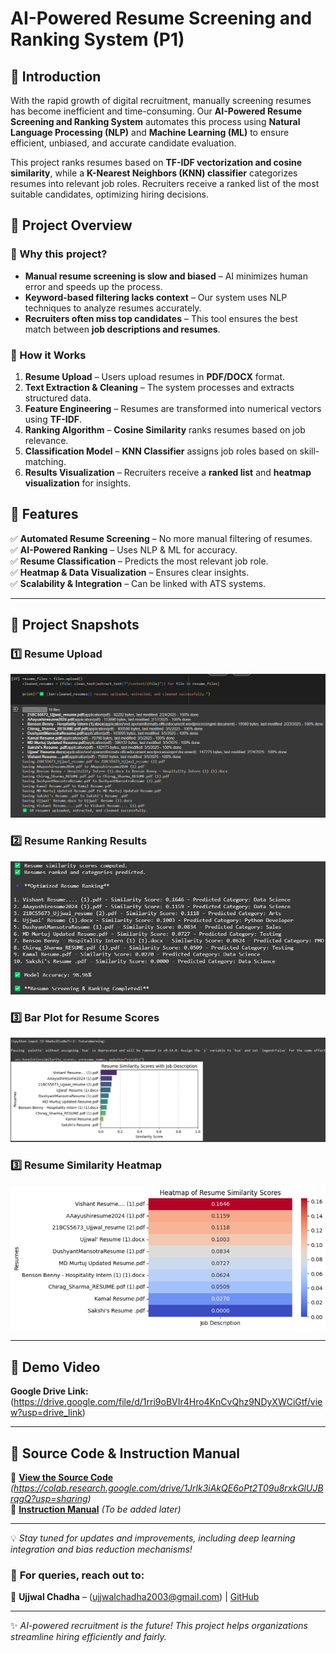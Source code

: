 # AI-Powered Resume Screening and Ranking System (P1)

## 🚀 Introduction
With the rapid growth of digital recruitment, manually screening resumes has become inefficient and time-consuming. Our **AI-Powered Resume Screening and Ranking System** automates this process using **Natural Language Processing (NLP)** and **Machine Learning (ML)** to ensure efficient, unbiased, and accurate candidate evaluation.

This project ranks resumes based on **TF-IDF vectorization and cosine similarity**, while a **K-Nearest Neighbors (KNN) classifier** categorizes resumes into relevant job roles. Recruiters receive a ranked list of the most suitable candidates, optimizing hiring decisions.

## 📌 Project Overview
### **🔹 Why this project?**
- **Manual resume screening is slow and biased** – AI minimizes human error and speeds up the process.
- **Keyword-based filtering lacks context** – Our system uses NLP techniques to analyze resumes accurately.
- **Recruiters often miss top candidates** – This tool ensures the best match between **job descriptions and resumes**.

### **🔹 How it Works**
1. **Resume Upload** – Users upload resumes in **PDF/DOCX** format.
2. **Text Extraction & Cleaning** – The system processes and extracts structured data.
3. **Feature Engineering** – Resumes are transformed into numerical vectors using **TF-IDF**.
4. **Ranking Algorithm** – **Cosine Similarity** ranks resumes based on job relevance.
5. **Classification Model** – **KNN Classifier** assigns job roles based on skill-matching.
6. **Results Visualization** – Recruiters receive a **ranked list** and **heatmap visualization** for insights.

## 🌟 Features
✅ **Automated Resume Screening** – No more manual filtering of resumes.  
✅ **AI-Powered Ranking** – Uses NLP & ML for accuracy.  
✅ **Resume Classification** – Predicts the most relevant job role.  
✅ **Heatmap & Data Visualization** – Ensures clear insights.  
✅ **Scalability & Integration** – Can be linked with ATS systems.

---

## 📸 Project Snapshots  

### 1️⃣ Resume Upload  
![Resume Upload](https://github.com/ujjwalchadha-create/AI-Resume-Screening-P1/blob/d238424842c4358b683325f2dd6be6a85a8bd387/Resume%20uploading.png)

### 2️⃣ Resume Ranking Results  
![Ranking Results](https://github.com/ujjwalchadha-create/AI-Resume-Screening-P1/blob/d238424842c4358b683325f2dd6be6a85a8bd387/Resume%20Ranking.png)

### 3️⃣ Bar Plot for Resume Scores  
![BarPLot](https://github.com/ujjwalchadha-create/AI-Resume-Screening-P1/blob/75aa6ea0aa6c932eba3796bef39370543ccfb66b/Barplot%20of%20Scores.png)

### 3️⃣ Resume Similarity Heatmap  
![Heatmap](https://github.com/ujjwalchadha-create/AI-Resume-Screening-P1/blob/d238424842c4358b683325f2dd6be6a85a8bd387/Heat%20Map%20for%20Resume%20Similarities.png)


---

## 🎥 Demo Video
**Google Drive Link:** (https://drive.google.com/file/d/1rri9oBVIr4Hro4KnCvQhz9NDyXWCiGtf/view?usp=drive_link)

---

## 📂 Source Code & Instruction Manual
🔹 **[View the Source Code](#)** *(https://colab.research.google.com/drive/1Jrlk3iAkQE6oPt2T09u8rxkGlUJBrqgQ?usp=sharing)*  
🔹 **[Instruction Manual](#)** *(To be added later)*

---

💡 *Stay tuned for updates and improvements, including deep learning integration and bias reduction mechanisms!*

### 📧 **For queries, reach out to:**  
📌 **Ujjwal Chadha** – (ujjwalchadha2003@gmail.com) | [GitHub](https://github.com/ujjwalchadha-create)

---
✨ *AI-powered recruitment is the future! This project helps organizations streamline hiring efficiently and fairly.*
